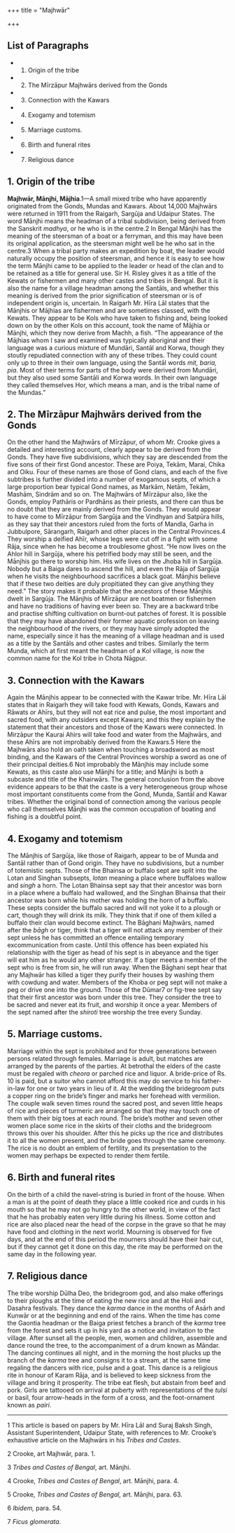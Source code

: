 +++
title = "Majhwār"

+++

## List of Paragraphs

+ 1. Origin of the tribe 
+ 2. The Mīrzāpur Majhwārs derived from the Gonds 
+ 3. Connection with the Kawars 
+ 4. Exogamy and totemism 
+ 5. Marriage customs.  
+ 6. Birth and funeral rites 
+ 7. Religious dance 


## 1. Origin of the tribe

**Majhwār, Mānjhi, Mājhia**.1—A small mixed tribe who have apparently originated from the Gonds, Mundas and Kawars. About 14,000 Majhwārs were returned in 1911 from the Raigarh, Sargūja and Udaipur States. The word Mānjhi means the headman of a tribal subdivision, being derived from the Sanskrit *madhya*, or he who is in the centre.2 In Bengal Mānjhi has the meaning of the steersman of a boat or a ferryman, and this may have been its original application, as the steersman might well be he who sat in the centre.3 When a tribal party makes an expedition by boat, the leader would naturally occupy the position of steersman, and hence it is easy to see how the term Mānjhi came to be applied to the leader or head of the clan and to be retained as a title for general use. Sir H. Risley gives it as a title of the Kewats or fishermen and many other castes and tribes in Bengal. But it is also the name for a village headman among the Santāls, and whether this meaning is derived from the prior signification of steersman or is of independent origin is, uncertain. In Raigarh Mr. Hīra Lāl states that the Mānjhis or Mājhias are fishermen and are sometimes classed, with the Kewats. They appear to be Kols who have taken to fishing and, being looked down on by the other Kols on this account, took the name of Mājhia or Mānjhi, which they now derive from Machh, a fish. “The appearance of the Mājhias whom I saw and examined was typically aboriginal and their language was a curious mixture of Mundāri, Santāl and Korwa, though they stoutly repudiated connection with any of these tribes. They could count only up to three in their own language, using the Santāl words *mit, baria, pia*. Most of their terms for parts of the body were derived from Mundāri, but they also used some Santāli and Korwa words. In their own language they called themselves Hor, which means a man, and is the tribal name of the Mundas.” 



## 2. The Mīrzāpur Majhwārs derived from the Gonds

On the other hand the Majhwārs of Mīrzāpur, of whom Mr. Crooke gives a detailed and interesting account, clearly appear to be derived from the Gonds. They have five subdivisions, which they say are descended from the five sons of their first Gond ancestor. These are Poiya, Tekām, Marai, Chika and Oiku. Four of these names are those of Gond clans, and each of the five subtribes is further divided into a number of exogamous septs, of which a large proportion bear typical Gond names, as Markām, Netām, Tekām, Mashām, Sindrām and so on. The Majhwārs of Mīrzāpur also, like the Gonds, employ Pathāris or Pardhāns as their priests, and there can thus be no doubt that they are mainly derived from the Gonds. They would appear to have come to Mīrzāpur from Sargūja and the Vindhyan and Satpūra hills, as they say that their ancestors ruled from the forts of Mandla, Garha in Jubbulpore, Sārangarh, Raigarh and other places in the Central Provinces.4 They worship a deified Ahīr, whose legs were cut off in a fight with some Rāja, since when he has become a troublesome ghost. “He now lives on the Ahlor hill in Sargūja, where his petrified body may still be seen, and the Mānjhis go there to worship him. His wife lives on the Jhoba hill in Sargūja. Nobody but a Baiga dares to ascend the hill, and even the Rāja of Sargūja when he visits the neighbourhood sacrifices a black goat. Mānjhis believe that if these two deities are duly propitiated they can give anything they need.” The story makes it probable that the ancestors of these Mānjhis dwelt in Sargūja. The Mānjhis of Mīrzāpur are not boatmen or fishermen and have no traditions of having ever been so. They are a backward tribe and practise shifting cultivation on burnt-out patches of forest. It is possible that they may have abandoned their former aquatic profession on leaving the neighbourhood of the rivers, or they may have simply adopted the name, especially since it has the meaning of a village headman and is used as a title by the Santāls and other castes and tribes. Similarly the term Munda, which at first meant the headman of a Kol village, is now the common name for the Kol tribe in Chota Nāgpur. 



## 3. Connection with the Kawars

Again the Mānjhis appear to be connected with the Kawar tribe. Mr. Hīra Lāl states that in Raigarh they will take food with Kewats, Gonds, Kawars and Rāwats or Ahīrs, but they will not eat rice and pulse, the most important and sacred food, with any outsiders except Kawars; and this they explain by the statement that their ancestors and those of the Kawars were connected. In Mirzāpur the Kaurai Ahirs will take food and water from the Majhwārs, and these Ahīrs are not improbably derived from the Kawars.5 Here the Majhwārs also hold an oath taken when touching a broadsword as most binding, and the Kawars of the Central Provinces worship a sword as one of their principal deities.6 Not improbably the Mānjhis may include some Kewats, as this caste also use Mānjhi for a title; and Mānjhi is both a subcaste and title of the Khairwārs. The general conclusion from the above evidence appears to be that the caste is a very heterogeneous group whose most important constituents come from the Gond, Munda, Santāl and Kawar tribes. Whether the original bond of connection among the various people who call themselves Mānjhi was the common occupation of boating and fishing is a doubtful point. 



## 4. Exogamy and totemism

The Mānjhis of Sargūja, like those of Raigarh, appear to be of Munda and Santāl rather than of Gond origin. They have no subdivisions, but a number of totemistic septs. Those of the Bhainsa or buffalo sept are split into the Lotan and Singhan subsepts, *lotan* meaning a place where buffaloes wallow and *singh* a horn. The Lotan Bhainsa sept say that their ancestor was born in a place where a buffalo had wallowed, and the Singhan Bhainsa that their ancestor was born while his mother was holding the horn of a buffalo. These septs consider the buffalo sacred and will not yoke it to a plough or cart, though they will drink its milk. They think that if one of them killed a buffalo their clan would become extinct. The Bāghani Majhwārs, named after the *bāgh* or tiger, think that a tiger will not attack any member of their sept unless he has committed an offence entailing temporary excommunication from caste. Until this offence has been expiated his relationship with the tiger as head of his sept is in abeyance and the tiger will eat him as he would any other stranger. If a tiger meets a member of the sept who is free from sin, he will run away. When the Bāghani sept hear that any Majhwār has killed a tiger they purify their houses by washing them with cowdung and water. Members of the Khoba or peg sept will not make a peg or drive one into the ground. Those of the Dūmar7 or fig-tree sept say that their first ancestor was born under this tree. They consider the tree to be sacred and never eat its fruit, and worship it once a year. Members of the sept named after the *shiroti* tree worship the tree every Sunday. 



## 5. Marriage customs. 

Marriage within the sept is prohibited and for three generations between persons related through females. Marriage is adult, but matches are arranged by the parents of the parties. At betrothal the elders of the caste must be regaled with *cheora* or parched rice and liquor. A bride-price of Rs. 10 is paid, but a suitor who cannot afford this may do service to his father-in-law for one or two years in lieu of it. At the wedding the bridegroom puts a copper ring on the bride’s finger and marks her forehead with vermilion. The couple walk seven times round the sacred post, and seven little heaps of rice and pieces of turmeric are arranged so that they may touch one of them with their big toes at each round. The bride’s mother and seven other women place some rice in the skirts of their cloths and the bridegroom throws this over his shoulder. After this he picks up the rice and distributes it to all the women present, and the bride goes through the same ceremony. The rice is no doubt an emblem of fertility, and its presentation to the women may perhaps be expected to render them fertile. 



## 6. Birth and funeral rites

On the birth of a child the navel-string is buried in front of the house. When a man is at the point of death they place a little cooked rice and curds in his mouth so that he may not go hungry to the other world, in view of the fact that he has probably eaten very little during his illness. Some cotton and rice are also placed near the head of the corpse in the grave so that he may have food and clothing in the next world. Mourning is observed for five days, and at the end of this period the mourners should have their hair cut, but if they cannot get it done on this day, the rite may be performed on the same day in the following year. 



## 7. Religious dance

The tribe worship Dūlha Deo, the bridegroom god, and also make offerings to their ploughs at the time of eating the new rice and at the Holi and Dasahra festivals. They dance the *karma* dance in the months of Asārh and Kunwār or at the beginning and end of the rains. When the time has come the Gaontia headman or the Baiga priest fetches a branch of the *karma* tree from the forest and sets it up in his yard as a notice and invitation to the village. After sunset all the people, men, women and children, assemble and dance round the tree, to the accompaniment of a drum known as Māndar. The dancing continues all night, and in the morning the host plucks up the branch of the *karma* tree and consigns it to a stream, at the same time regaling the dancers with rice, pulse and a goat. This dance is a religious rite in honour of Karam Rāja, and is believed to keep sickness from the village and bring it prosperity. The tribe eat flesh, but abstain from beef and pork. Girls are tattooed on arrival at puberty with representations of the *tulsi* or basil, four arrow-heads in the form of a cross, and the foot-ornament known as *pairi*. 



* * *

1 This article is based on papers by Mr. Hīra Lāl and Suraj Baksh Singh, Assistant Superintendent, Udaipur State, with references to Mr. Crooke’s exhaustive article on the Majhwārs in his *Tribes and Castes*. 

2 Crooke, art Majhwār, para. 1. 

3 *Tribes and Castes of Bengal*, art. Mānjhi. 

4 Crooke, *Tribes and Castes of Bengal*, art. Mānjhi, para. 4. 

5 Crooke, *Tribes and Castes of Bengal,* art. Mānjhi, para. 63. 

6 *Ibidem,* para. 54. 

7 *Ficus glomerata*. 




